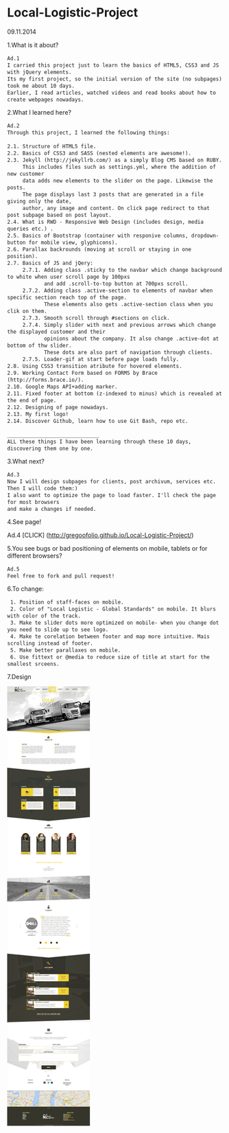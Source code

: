 Local-Logistic-Project
======================
09.11.2014

1.What is it about?

    Ad.1 
    I carried this project just to learn the basics of HTML5, CSS3 and JS with jQuery elements. 
	Its my first project, so the initial version of the site (no subpages) took me about 10 days.
	Earlier, I read articles, watched videos and read books about how to create webpages nowadays.

2.What I learned here?
  
    Ad.2 
    Through this project, I learned the following things:
  	
  	2.1. Structure of HTML5 file.
  	2.2. Basics of CSS3 and SASS (nested elements are awesome!).
  	2.3. Jekyll (http://jekyllrb.com/) as a simply Blog CMS based on RUBY. 
         This includes files such as settings.yml, where the addition of new customer 
         data adds new elements to the slider on the page. Likewise the posts. 
         The page displays last 3 posts that are generated in a file giving only the date,
         author, any image and content. On click page redirect to that post subpage based on post layout.
  	2.4. What is RWD - Responsive Web Design (includes design, media queries etc.) .
  	2.5. Basics of Bootstrap (container with responive columns, dropdown-button for mobile view, glyphicons).
  	2.6. Parallax backrounds (moving at scroll or staying in one position).
  	2.7. Basics of JS and jQery:
  	     2.7.1. Adding class .sticky to the navbar which change background to white when user scroll page by 100pxs
  	            and add .scroll-to-top button at 700pxs scroll.
  	     2.7.2. Adding class .active-section to elements of navbar when specific section reach top of the page.
  	            These elements also gets .active-section class when you clik on them.
  	     2.7.3. Smooth scroll through #sections on click.
  	     2.7.4. Simply slider with next and previous arrows which change the displayed customer and their
  	            opinions about the company. It also change .active-dot at bottom of thw slider. 
  	            These dots are also part of navigation through clients.
  	     2.7.5. Loader-gif at start before page loads fully.
  	2.8. Using CSS3 transition atribute for hovered elements.
  	2.9. Working Contact Form based on FORMS by Brace (http://forms.brace.io/).
  	2.10. Google Maps API+adding marker.
  	2.11. Fixed footer at bottom (z-indexed to minus) which is revealed at the end of page.
  	2.12. Designing of page nowadays.
  	2.13. My first logo!
  	2.14. Discover Github, learn how to use Git Bash, repo etc.
  	
  	______________________________
  	ALL these things I have been learning through these 10 days, discovering them one by one.

3.What next?

    Ad.3 
    Now I will design subpages for clients, post archivum, services etc. Then I will code them:)
    I also want to optimize the page to load faster. I'll check the page for most browsers 
    and make a changes if needed.

4.See page!
    
Ad.4
[CLICK] (http://gregoofolio.github.io/Local-Logistic-Project/)

5.You see bugs or bad positioning of elements on mobile, tablets or for different browsers?

    Ad.5
    Feel free to fork and pull request!

6.To change:
    	
     1. Position of staff-faces on mobile.
     2. Color of "Local Logistic - Global Standards" on mobile. It blurs with color of the track.
     3. Make te slider dots more optimized on mobile- when you change dot you need to slide up to see logo.
     4. Make te corelation between footer and map more intuitive. Mais scrolling instead of footer.
     5. Make better parallaxes on mobile.
     6. Use fittext or @media to reduce size of title at start for the smallest srceens.
    	
    	
7.Design

![Design](/design.png)

